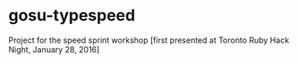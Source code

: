 # gosu-typespeed
Project for the speed sprint workshop [first presented at Toronto Ruby Hack Night, January 28, 2016]

